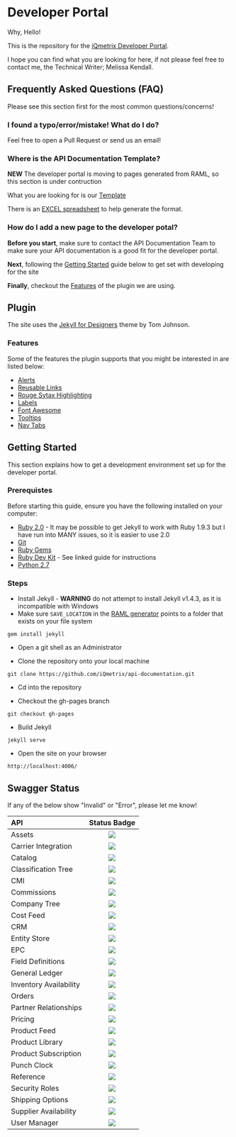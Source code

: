 # Developer Portal

Why, Hello! 

This is the repository for the [iQmetrix Developer Portal](http://developers.iqmetrix.com).

I hope you can find what you are looking for here, if not please feel free to contact me, the Technical Writer; Melissa Kendall.

## Frequently Asked Questions (FAQ)

Please see this section first for the most common questions/concerns!

### I found a typo/error/mistake! What do I do?

Feel free to open a Pull Request or send us an email!

### Where is the API Documentation Template?

**NEW** The developer portal is moving to pages generated from RAML, so this section is under contruction

What you are looking for is our [Template](https://github.com/iQmetrix/api-documentation/blob/gh-pages/Template.md)

There is an [EXCEL spreadsheet](https://github.com/iQmetrix/api-documentation/blob/gh-pages/template.xlsx) to help generate the format.

### How do I add a new page to the developer potal?

**Before you start**, make sure to contact the API Documentation Team to make sure your API documentation is a good fit for the developer portal. 

**Next**, following the [Getting Started](#getting-started) guide below to get set with developing for the site

**Finally**, checkout the [Features](#features) of the plugin we are using.

## Plugin

The site uses the [Jekyll for Designers](http://idratherbewriting.com/documentation-theme-jekyll/) theme by Tom Johnson.

### Features

Some of the features the plugin supports that you might be interested in are listed below:

* [Alerts](http://idratherbewriting.com/documentation-theme-jekyll/alerts/)
* [Reusable Links](http://idratherbewriting.com/documentation-theme-jekyll/links/)
* [Rouge Sytax Highlighting](http://idratherbewriting.com/documentation-theme-jekyll/syntax_highlighting/)
* [Labels](http://idratherbewriting.com/documentation-theme-jekyll/labels/)
* [Font Awesome](http://idratherbewriting.com/documentation-theme-jekyll/icons/)
* [Tooltips](http://idratherbewriting.com/documentation-theme-jekyll/adding_tooltips/)
* [Nav Tabs](http://idratherbewriting.com/documentation-theme-jekyll/navtabs/)

## Getting Started

This section explains how to get a development environment set up for the developer portal.

### Prerequistes

Before starting this guide, ensure you have the following installed on your computer:

* [Ruby 2.0](http://rubyinstaller.org/) - It may be possible to get Jekyll to work with Ruby 1.9.3 but I have run into MANY issues, so it is easier to use 2.0
* [Git](https://git-scm.com/download/win)
* [Ruby Gems](https://rubygems.org/pages/download)
* [Ruby Dev Kit](http://jekyll-windows.juthilo.com/1-ruby-and-devkit/) - See linked guide for instructions
* [Python 2.7](https://www.python.org/downloads/release/python-2710/)

### Steps

* Install Jekyll - **WARNING** do not attempt to install Jekyll v1.4.3, as it is incompatible with Windows
* Make sure `SAVE_LOCATION` in the [RAML generator](https://github.com/iQmetrix/api-documentation/blob/gh-pages/generate.js#L13) points to a folder that exists on your file system

```
gem install jekyll
```

* Open a git shell as an Administrator 

* Clone the repository onto your local machine

```
git clone https://github.com/iQmetrix/api-documentation.git
```

* Cd into the repository

* Checkout the gh-pages branch

```
git checkout gh-pages
```

* Build Jekyll

```
jekyll serve
```

* Open the site on your browser

```
http://localhost:4006/
```

## Swagger Status

If any of the below show "Invalid" or "Error", please let me know!

| API | Status Badge |
|:----|:------------:|
| Assets | ![](http://online.swagger.io/validator?url=http://melissakendall.github.io/documentation-testing/swagger/assets.swagger) |
| Carrier Integration | ![](http://online.swagger.io/validator?url=http://melissakendall.github.io/documentation-testing/swagger/carrier-integration.swagger) |
| Catalog | ![](http://online.swagger.io/validator?url=http://melissakendall.github.io/documentation-testing/swagger/catalog.swagger) |
| Classification Tree | ![](http://online.swagger.io/validator?url=http://melissakendall.github.io/documentation-testing/swagger/classification-tree.swagger) |
| CMI | ![](http://online.swagger.io/validator?url=http://melissakendall.github.io/documentation-testing/swagger/cmi.swagger) |
| Commissions | ![](http://online.swagger.io/validator?url=http://melissakendall.github.io/documentation-testing/swagger/commissions.swagger) |
| Company Tree | ![](http://online.swagger.io/validator?url=http://melissakendall.github.io/documentation-testing/swagger/company-tree.swagger) |
| Cost Feed | ![](http://online.swagger.io/validator?url=http://melissakendall.github.io/documentation-testing/swagger/cost-feed.swagger) |
| CRM | ![](http://online.swagger.io/validator?url=http://melissakendall.github.io/documentation-testing/swagger/crm.swagger) |
| Entity Store | ![](http://online.swagger.io/validator?url=http://melissakendall.github.io/documentation-testing/swagger/entity-store.swagger) |
| EPC | ![](http://online.swagger.io/validator?url=http://melissakendall.github.io/documentation-testing/swagger/epc.swagger) |
| Field Definitions | ![](http://online.swagger.io/validator?url=http://melissakendall.github.io/documentation-testing/swagger/field-definitions.swagger) |
| General Ledger | ![](http://online.swagger.io/validator?url=http://melissakendall.github.io/documentation-testing/swagger/general-ledger.swagger) |
| Inventory Availability | ![](http://online.swagger.io/validator?url=http://melissakendall.github.io/documentation-testing/swagger/availability.swagger) |
| Orders | ![](http://online.swagger.io/validator?url=http://melissakendall.github.io/documentation-testing/swagger/orders.swagger) |
| Partner Relationships | ![](http://online.swagger.io/validator?url=http://melissakendall.github.io/documentation-testing/swagger/partner%20relationships.swagger) |
| Pricing | ![](http://online.swagger.io/validator?url=http://melissakendall.github.io/documentation-testing/swagger/pricing.swagger) |
| Product Feed | ![](http://online.swagger.io/validator?url=http://melissakendall.github.io/documentation-testing/swagger/product-feed.swagger) |
| Product Library | ![](http://online.swagger.io/validator?url=http://melissakendall.github.io/documentation-testing/swagger/product-library.swagger) |
| Product Subscription | ![](http://online.swagger.io/validator?url=http://melissakendall.github.io/documentation-testing/swagger/product-subscription.swagger) |
| Punch Clock | ![](http://online.swagger.io/validator?url=http://melissakendall.github.io/documentation-testing/swagger/punch-clock.swagger) |
| Reference | ![](http://online.swagger.io/validator?url=http://melissakendall.github.io/documentation-testing/swagger/reference.swagger) |
| Security Roles | ![](http://online.swagger.io/validator?url=http://melissakendall.github.io/documentation-testing/swagger/security-roles.swagger) |
| Shipping Options | ![](http://online.swagger.io/validator?url=http://melissakendall.github.io/documentation-testing/swagger/shipping%20options.swagger) |
| Supplier Availability | ![](http://online.swagger.io/validator?url=http://melissakendall.github.io/documentation-testing/swagger/supplier%20availability.swagger) |
| User Manager | ![](http://online.swagger.io/validator?url=http://melissakendall.github.io/documentation-testing/swagger/user-manager.swagger) |

